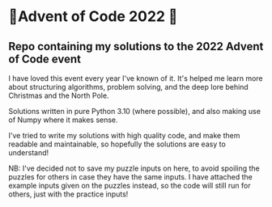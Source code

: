 # 🎄Advent of Code 2022 🎄
## Repo containing my solutions to the 2022 Advent of Code event

I have loved this event every year I've known of it. It's helped me learn more about structuring algorithms, problem solving, and the deep lore behind Christmas and the North Pole.

Solutions written in pure Python 3.10 (where possible), and also making use of Numpy where it makes sense.

I've tried to write my solutions with high quality code, and make them readable and maintainable, so hopefully the solutions are easy to understand!

NB: I've decided not to save my puzzle inputs on here, to avoid spoiling the puzzles for others in case they have the same inputs. I have attached the example inputs given on the puzzles instead, so the code will still run for others, just with the practice inputs!
